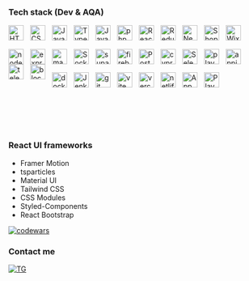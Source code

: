 ### Tech stack (Dev & AQA)

<img align="left" height="30px" style="padding-right:10px" src="https://upload.wikimedia.org/wikipedia/commons/thumb/3/38/HTML5_Badge.svg/800px-HTML5_Badge.svg.png" alt="HTML 5">
<img align="left" height="30px" style="padding-right:10px" src="https://upload.wikimedia.org/wikipedia/commons/thumb/6/62/CSS3_logo.svg/160px-CSS3_logo.svg.png" alt="CSS 3">
<img align="left" height="30px" style="padding-right:10px" src="https://upload.wikimedia.org/wikipedia/commons/thumb/6/6a/JavaScript-logo.png/800px-JavaScript-logo.png" alt="JavaScript">
<img align="left" height="30px" style="padding-right:10px" src="https://upload.wikimedia.org/wikipedia/commons/thumb/f/f5/Typescript.svg/128px-Typescript.svg.png" alt="Typescript">
<img align="left" height="30px" style="padding-right:10px" src="https://upload.wikimedia.org/wikipedia/ru/3/39/Java_logo.svg" alt="Java">
<img align="left" height="30px" style="padding-right:10px" src="https://upload.wikimedia.org/wikipedia/commons/thumb/2/27/PHP-logo.svg/711px-PHP-logo.svg.png" alt="php">
<img align="left" height="30px" style="padding-right:10px" src="https://upload.wikimedia.org/wikipedia/commons/a/a7/React-icon.svg" alt="React">
<img align="left" height="30px" style="padding-right:10px" src="https://uxwing.com/wp-content/themes/uxwing/download/brands-and-social-media/redux-icon.png" alt="Redux">
<img align="left" height="30px" style="padding-right:10px" src="https://encrypted-tbn0.gstatic.com/images?q=tbn:ANd9GcSu9sdFniCDcmhjyToH66mIjzMqIJVHU2LoN7J-5a1QzvrGlsTOxI9gTz0YW1iEJdCZ_S8&usqp=CAU" alt="Next.js">
<!-- <img align="left" height="30px" style="padding-right:10px" src="https://pranavelric.dev/assets/tech_img/logo-remix.svg" alt="Next.js"> -->
<img align="left" height="30px" style="padding-right:10px" src="https://cdn3.iconfinder.com/data/icons/social-media-2068/64/_shopping-512.png" alt="Shopify">
<img align="left" height="30px" style="padding-right:10px" src="https://upload.wikimedia.org/wikipedia/commons/thumb/9/98/WordPress_blue_logo.svg/1024px-WordPress_blue_logo.svg.png" alt="Wix">

<br>

##

<img align="left" height="30px" style="padding-right:10px" src="https://cdn.freebiesupply.com/logos/large/2x/nodejs-1-logo-png-transparent.png" alt="node.js">
<img align="left" height="30px" style="padding-right:10px" src="https://w7.pngwing.com/pngs/925/447/png-transparent-express-js-node-js-javascript-mongodb-node-js-text-trademark-logo.png" alt="express">
<!-- <img align="left" height="30px" style="padding-right:10px" src="https://upload.wikimedia.org/wikipedia/commons/a/a8/NestJS.svg" alt="NestJS"> -->
<!-- <img align="left" height="30px" style="padding-right:10px" src="https://upload.wikimedia.org/wikipedia/commons/thumb/1/17/GraphQL_Logo.svg/1024px-GraphQL_Logo.svg.png" alt="GraphQL"> -->
<img align="left" height="30px" style="padding-right:10px" src="https://cdn.icon-icons.com/icons2/2415/PNG/512/mongodb_original_logo_icon_146424.png" alt="mangoDB">
<!-- <img align="left" height="30px" style="padding-right:10px" src="https://upload.wikimedia.org/wikipedia/commons/f/fd/DynamoDB.png" alt="DynamoDB"> -->
<img align="left" height="30px" style="padding-right:10px" src="https://upload.wikimedia.org/wikipedia/commons/thumb/9/96/Socket-io.svg/2048px-Socket-io.svg.png" alt="Socket.IO">
<!-- <img align="left" height="30px" style="padding-right:10px" src="https://brandslogos.com/wp-content/uploads/images/large/aws-rds-logo.png" alt="RDS"> -->
<!-- <img align="left" height="30px" style="padding-right:10px" src="https://cdn.freebiesupply.com/logos/large/2x/mysql-5-logo-png-transparent.png" alt="MySQL"> -->
<!-- <img align="left" height="30px" style="padding-right:10px" src="https://upload.wikimedia.org/wikipedia/commons/thumb/2/29/Postgresql_elephant.svg/120px-Postgresql_elephant.svg.png" alt="Postgresql"> -->
<img align="left" height="30px" style="padding-right:10px" src="https://github.com/RomchikSt/RomchikSt/assets/140477189/cb87c0a8-556e-45ab-b1c1-42697dac985e" alt="supabase">
<img align="left" height="30px" style="padding-right:10px" src="https://www.gstatic.com/devrel-devsite/prod/vc3f2c9e1a38bbf17d13dba368cd3cbb8fa1d62d936b55c84ca4c54c7df2da66a/firebase/images/touchicon-180.png" alt="firebase">
<img align="left" height="30px" style="padding-right:10px" src="https://www.svgrepo.com/show/354202/postman-icon.svg" alt="Postman">
<img align="left" height="30px" style="padding-right:10px" src="https://images.g2crowd.com/uploads/product/image/small_square/small_square_10f53e90961b98df0191922f13efd135/cypress.png" alt="cypress">
<img align="left" height="30px" style="padding-right:10px" src="https://upload.wikimedia.org/wikipedia/commons/d/d5/Selenium_Logo.png" alt="Selenium">
<img align="left" height="30px" style="padding-right:10px" src="https://seeklogo.com/images/P/playwright-logo-22FA8B9E63-seeklogo.com.png" alt="playwright">
<img align="left" height="30px" style="padding-right:10px" src="https://static-00.iconduck.com/assets.00/appium-icon-255x256-5yix6ocd.png" alt="appium">
<img align="left" height="30px" style="padding-right:10px" src="https://upload.wikimedia.org/wikipedia/commons/thumb/8/83/Telegram_2019_Logo.svg/1200px-Telegram_2019_Logo.svg.png" alt="telegramBot">
<img align="left" height="30px" style="padding-right:10px" src="https://cdn.freelogovectors.net/wp-content/uploads/2021/12/blockchain-com-logo-freelogovectors.net_.png" alt="blockchain">
<br>

##


<img align="left" height="30px" style="padding-right:10px" src="https://uxwing.com/wp-content/themes/uxwing/download/brands-and-social-media/docker-icon.png" alt="docker">
<img align="left" height="30px" style="padding-right:10px" src="https://upload.wikimedia.org/wikipedia/commons/thumb/e/e9/Jenkins_logo.svg/742px-Jenkins_logo.svg.png" alt="Jenkins">
<img align="left" height="30px" style="padding-right:10px" src="https://git-scm.com/images/logos/downloads/Git-Icon-1788C.png" alt="git">
<img align="left" height="30px" style="padding-right:10px" src="https://upload.wikimedia.org/wikipedia/commons/thumb/f/f1/Vitejs-logo.svg/240px-Vitejs-logo.svg.png" alt="vite">
<img align="left" height="30px" style="padding-right:10px" src="https://static.wikia.nocookie.net/logopedia/images/a/a7/Vercel_favicon.svg/revision/latest?cb=20221026155821" alt="vercel">
<img align="left" height="30px" style="padding-right:10px" src="https://seeklogo.com/images/N/netlify-icon-logo-7CF6AA9DC7-seeklogo.com.png" alt="netlify">
<img align="left" height="30px" style="padding-right:10px" src="https://upload.wikimedia.org/wikipedia/commons/thumb/6/67/App_Store_%28iOS%29.svg/512px-App_Store_%28iOS%29.svg.png" alt="App Store">
<img align="left" height="30px" style="padding-right:10px" src="https://seeklogo.com/images/G/google-play-store-logo-A9F117BED5-seeklogo.com.png" alt="Play Market">
<br>

##




<br>



<br><br>

### React UI frameworks
  - Framer Motion
  - tsparticles
  - Material UI
  - Tailwind CSS
  - CSS Modules
  - Styled-Components
  - React Bootstrap
 
 [![codewars](https://www.codewars.com/users/RomchikSt/badges/small)](https://www.codewars.com/users/RomchikSt)
 

 
### Contact me

[![TG](https://img.shields.io/badge/-Telegram-0d1117?style=for-the-badge&logo=telegram)](https://t.me/Romchik_St)

